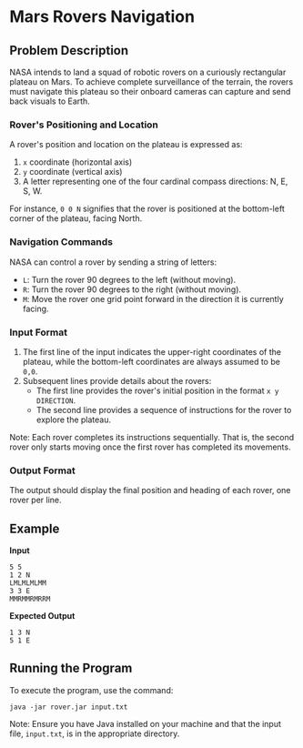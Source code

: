 # Mars Rovers Navigation

## Problem Description

NASA intends to land a squad of robotic rovers on a curiously rectangular plateau on Mars. To achieve complete surveillance of the terrain, the rovers must navigate this plateau so their onboard cameras can capture and send back visuals to Earth.

### Rover's Positioning and Location

A rover's position and location on the plateau is expressed as:

1. `x` coordinate (horizontal axis)
2. `y` coordinate (vertical axis)
3. A letter representing one of the four cardinal compass directions: N, E, S, W.

For instance, `0 0 N` signifies that the rover is positioned at the bottom-left corner of the plateau, facing North.

### Navigation Commands

NASA can control a rover by sending a string of letters:

- `L`: Turn the rover 90 degrees to the left (without moving).
- `R`: Turn the rover 90 degrees to the right (without moving).
- `M`: Move the rover one grid point forward in the direction it is currently facing.

### Input Format

1. The first line of the input indicates the upper-right coordinates of the plateau, while the bottom-left coordinates are always assumed to be `0,0`.
2. Subsequent lines provide details about the rovers:
    - The first line provides the rover's initial position in the format `x y DIRECTION`.
    - The second line provides a sequence of instructions for the rover to explore the plateau.

Note: Each rover completes its instructions sequentially. That is, the second rover only starts moving once the first rover has completed its movements.

### Output Format

The output should display the final position and heading of each rover, one rover per line.

## Example

**Input**
```
5 5
1 2 N
LMLMLMLMM
3 3 E
MMRMMRMRRM
```

**Expected Output**
```
1 3 N
5 1 E
```

## Running the Program

To execute the program, use the command:
```
java -jar rover.jar input.txt
```

Note: Ensure you have Java installed on your machine and that the input file, `input.txt`, is in the appropriate directory.